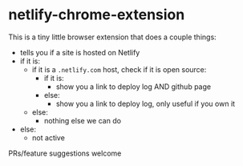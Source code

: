 # netlify-chrome-extension

This is a tiny little browser extension that does a couple things:

- tells you if a site is hosted on Netlify
- if it is:
  - if it is a `.netlify.com` host, check if it is open source:
    - if it is:
      - show you a link to deploy log AND github page
    - else:
      - show you a link to deploy log, only useful if you own it
  - else:
    - nothing else we can do
- else:
  - not active

PRs/feature suggestions welcome

